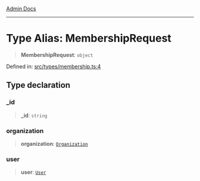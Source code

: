 [Admin Docs](/)

***

# Type Alias: MembershipRequest

> **MembershipRequest**: `object`

Defined in: [src/types/membership.ts:4](https://github.com/PalisadoesFoundation/talawa-admin/blob/main/src/types/membership.ts#L4)

## Type declaration

### \_id

> **\_id**: `string`

### organization

> **organization**: [`Organization`](../../organization/type-aliases/Organization.md)

### user

> **user**: [`User`](../../User/type/type-aliases/User.md)

